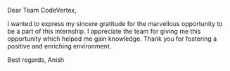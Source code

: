 Dear Team CodeVertex,

I wanted to express my sincere gratitude for the marvellous opportunity to be a part of this internship. I appreciate the team for giving me this opportunity which helped me gain knowledge.
Thank you for fostering a positive and enriching environment.

Best regards,
Anish
